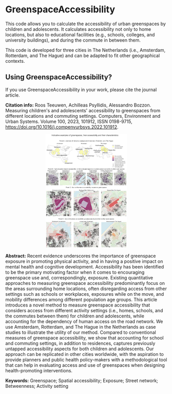 # GreenspaceAccessibility

This code allows you to calculate the accessibility of urban greenspaces by children and adolescents. It calculates accessibility not only to home locations, but also to educational facilities (e.g., schools, colleges, and university buildings), and during the commute in between them.

This code is developed for three cities in The Netherlands (i.e., Amsterdam, Rotterdam, and The Hague) and can be adapted to fit other geographical contexts. 

## Using GreenspaceAccessibility?

If you use GreenspaceAccessibility in your work, please cite the journal article.

**Citation info:** Roos Teeuwen, Achilleas Psyllidis, Alessandro Bozzon. Measuring children's and adolescents' accessibility to greenspaces from different locations and commuting settings. Computers, Environment and Urban Systems. Volume 100, 2023,
101912, ISSN 0198-9715, https://doi.org/10.1016/j.compenvurbsys.2022.101912.

<p align="center">
    <img src="https://github.com/rflteeuwen/GreenspaceAccessibility/blob/main/figures/readme.jpg" width="50%">
</p>

**Abstract:** Recent evidence underscores the importance of greenspace exposure in promoting physical activity, and in having a positive impact on mental health and cognitive development. Accessibility has been identified to be the primary motivating factor when it comes to encouraging greenspace use and, correspondingly, exposure. Existing quantitative approaches to measuring greenspace accessibility predominantly focus on the areas surrounding home locations, often disregarding access from other settings such as schools or workplaces, exposures while on the move, and mobility differences among different population age groups. This article introduces a novel method to measure greenspace accessibility that considers access from different activity settings (i.e., homes, schools, and the commutes between them) for children and adolescents, while accounting for the dependency of human access on the road network. We use Amsterdam, Rotterdam, and The Hague in the Netherlands as case studies to illustrate the utility of our method. Compared to conventional measures of greenspace accessibility, we show that accounting for school and commuting settings, in addition to residences, captures previously untapped accessibility aspects for both children and adolescents. Our approach can be replicated in other cities worldwide, with the aspiration to provide planners and public health policy-makers with a methodological tool that can help in evaluating access and use of greenspaces when designing health-promoting interventions.

**Keywords:** Greenspace; Spatial accessibility; Exposure; Street network; Betweenness; Activity setting
